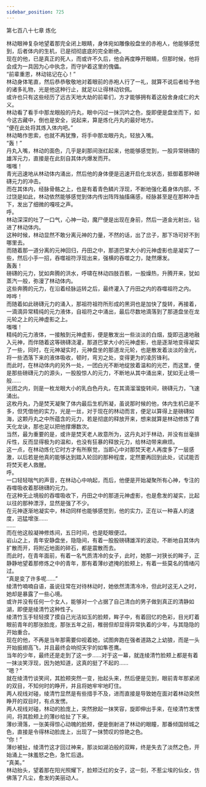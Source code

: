 ```yaml
---
sidebar_position: 725
---
```

 第七百八十七章 炼化


林动眼神复杂地望着那完全闭上眼睛，身体宛如雕像般盘坐的赤袍人，他能够感觉到，后者体内的生机，已是彻彻底底的完全断绝。  
现在的他，已是真正的死人，而或许不久后，他会再度睁开眼睛，但那时候，他将会成为一具因为心中执念，而守护着这里的傀儡。  
“前辈重恩，林动铭记在心！”  
林动身体笔直，然后恭恭敬敬地对着眼前的赤袍人行了一礼，就算不说后者给予他的诸多礼物，光是他这种行止，就足以让得林动钦佩。  
或许也只有这些经历了远古天地大劫的前辈们，方才能够拥有着这般舍身成仁的大义。  
林动看了看手中那龙眼般的丹丸，眼中闪过一抹沉吟之色，旋即便是盘坐而下，如今这古藏中，倒也是安全，说起来，算是炼化丹丸的最好地方。  
“便在此处将其炼入体内吧。”  
林动略作思索，也就不再犹豫，将手中那龙眼丹丸，轻放入嘴。  
“轰！”  
丹丸入嘴，林动的面色，几乎是刹那间涨红起来，他能够感觉到，一股异常磅礴的雄浑元力，直接是在此刻自其体内爆发而开。  
嗤嗤！  
青光迅速地从林动体内涌出，然后他的身体便是迅速开启化龙状态，抵御着那种磅礴元力的冲击。  
而在其体内，经脉骨骼之上，也是有着青色鳞片浮现，不断地强化着身体内部，不过饶是如此，林动依然能够感觉到体内传出阵阵抽搐痛感，经脉甚至是在那种冲击下，发出了细微的嘎吱之声。  
呼。  
林动深深的吐了一口气，心神一动，魔尸便是出现在身前，然后一道金光射出，钻进了林动体内。  
这种时候，林动显然不敢分离元神的力量，不然的话，出了岔子，那下场可好不到哪里去。  
而随着那一道分离的元神回归，丹田之中，那道巴掌大小的元神虚影也是凝实了一些，然后小手一招，吞噬祖符浮现出来，强横的吞噬之力，陡然爆发。  
轰轰！  
磅礴的元力，犹如奔腾的洪水，呼啸在林动四肢百骸，一股燥热，升腾开来，犹如蒸汽一般，弥漫了林动体内。  
这些奔腾的元力，在沿着经脉运转之后，最终灌入了丹田之内的吞噬祖符之内。  
哗哗！  
而随着如此磅礴元力的涌入，那祖符祖符所形成的黑洞也是加快了旋转，再接着，一滴滴异常精纯的元力液体，自祖符之中涌出，最后尽数地滴落到了那道盘坐在龙元轮之上的元神虚影之上。  
嗤嗤！  
精纯的元力液体，一接触到元神虚影，便是散发出一些淡淡的白烟，旋即迅速地融入元神，而伴随着这等磅礴浇灌，那道巴掌大小的元神虚影，也是逐渐地变得凝实了一些，同时，在元神凝实时，元神盘坐的那道龙元轮，也是散发着淡淡的金光，将一些洒落下来的液体吸收，顿时，弯刃之处，变得更为的凌厉锋利。  
而此时，在林动体内的另外一处，一团白光不断地绽放着温和的光芒，而这里，便是那些磅礴元力的源头，一股股惊人的元力，不断地从其中涌出来，犹如无止境一般……  
光团之内，则是一枚龙眼大小的乳白色丹丸，在其滴溜溜旋转间，磅礴元力，飞速涌出。  
这枚丹丸，乃是焚天凝聚了体内最后生机所凝，虽说那时候的他，体内生机已是不多，但凭借他的实力，光是一丝，对于现在的林动而言，便足以算得上是磅礴如海，这颗丹丸之中所蕴含的元力，若是彻底的释放开来，想来就算是林动修炼了青天化龙诀，那也足以把他撑爆数次。  
当然，最为重要的是，或许是焚天老人故意所为，这丹丸对于林动，并没有丝毫排斥性，反而显得极为的温和，也没有狂暴的释放元力，给林动带来麻烦。  
这一点，在林动炼化它时方才有所察觉，当即心中对那焚天老人再度多了一层感激，以后若是他真的能够达到踏入轮回的那种程度，定然要再回到此处，试试能否将焚天老人救醒。  
呼。  
一口轻轻喘气的声音，在林动心中响起，而后，他便是开始凝聚所有心神，专注的吞噬吸收着那磅礴的元力。  
在这种无止境般的吞噬吸收下，丹田之中的那道元神虚影，也是愈发的凝实，比起以往的那种漂浮，显然是强了不少。  
在元神逐渐地凝实中，林动同样也能够感觉到，他的实力，正在以一种喜人的速度，迅猛增涨……  
……  
而在他这般凝神修炼间，五日时间，也是眨眼便过。  
岩山之上，青年安静盘坐，隐隐间，有着一股股磅礴雄浑的波动，不断地自其体内扩散而开，将附近地面的碎石，都是震散而去。  
而此时，在青年面前，有着一名气质清冷的女子，此时，她那一对狭长的眸子，正静静地望着那修炼之中的青年，那有着薄纱遮掩的脸颊上，有着一些莫名的情绪闪过。  
“真是变了许多呢……”  
绫清竹喃喃自语，虽说往常在对待林动时，她依然清清冷冷，但此时这无人之时，她却是暴露了一些心境。  
或许并没有任何一个女人，能够对一个占据了自己清白的男子做到真正的清静如湖，即便是绫清竹这种性子。  
绫清竹玉手轻轻摸了摸自己光洁如玉的脸颊，眸子中，有着回忆的色彩，目光盯着眼前青年的那张脸庞，那张五年之前，稚弱但却显得异常执着的少年，与其隐隐的开始重合。  
现在的他，不再是当年那需要仰视着她，试图奔跑在强者道路之上幼狼，而是一头开始振翅高飞，并且最终会响彻天宇的如隼苍鹰。  
当年的少年，最终还是走到了这一步……对于这一幕，就连绫清竹脸颊上都是有着一抹淡笑浮现，因为她知道，这真的挺了不起的……  
“嗯？”  
就在绫清竹谈笑间，其脸颊突然一变，抬起头来，然后便是见到，眼前青年那紧闭的双目，不知何时的睁开，并且将她牢牢地盯住。  
两人视线对碰，绫清竹显然是有些措手不及，进而直接是导致她在面对着林动突然睁开的双目时，有点发愣。  
两人视线对碰，林动的脸庞上，突然掀起一抹笑容，旋即伸出手来，在绫清竹发愣间，将其脸颊上的薄纱给扯了下来。  
薄纱滑落，一张美得惊心动魄的脸颊，便是倒射进了林动的眼瞳，那番倾国倾城之色，直接是令得林动脸庞上，出现了一抹赞叹的惊艳之色。  
“你！”  
薄纱被扯，绫清竹这才回过神来，那淡如湖泊般的双眸，终是失去了淡然之色，开始涌上一抹羞怒之色，急忙后退。  
“真美。”  
林动抬头，望着那在阳光照耀下，脸颊泛红的女子，这一刻，不惹尘埃的仙女，仿佛落了凡尘，愈发的美丽动人。  
  
  
